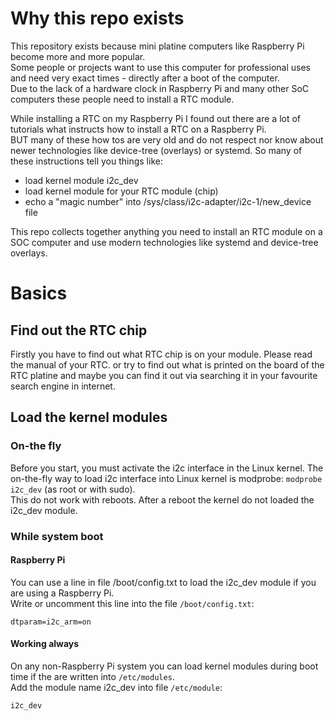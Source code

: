 # Why this repo exists
This repository exists because mini platine computers like Raspberry Pi become
more and more popular.    
Some people or projects want to use this computer for professional uses and
need very exact times - directly after a boot of the computer.    
Due to the lack of a hardware clock in Raspberry Pi and many other SoC computers
these people need to install a RTC module. 

While installing a RTC on my Raspberry Pi I found out there are a lot of
tutorials what instructs how to install a RTC on a Raspberry Pi.    
BUT many of these how tos are very old and do not respect nor know about newer
technologies like device-tree (overlays) or systemd. So many of these
instructions tell you things like:
* load kernel module i2c_dev
* load kernel module for your RTC module (chip)
* echo a "magic number" into /sys/class/i2c-adapter/i2c-1/new_device file

This repo collects together anything you need to install an RTC module on a SOC
computer and use modern technologies like systemd and device-tree overlays.

# Basics
## Find out the RTC chip
Firstly you have to find out what RTC chip is on your module. Please read the
manual of your RTC. or try to find out what is printed on the board of the RTC
platine and maybe you can find it out via searching it in your favourite search
engine in internet.    

## Load the kernel modules
### On-the fly
Before you start, you must activate the i2c interface in the Linux kernel.
The on-the-fly way to load i2c interface into Linux kernel is modprobe:
`modprobe i2c_dev` (as root or with sudo).    
This do not work with reboots. After a reboot the kernel do not loaded the
i2c_dev module.

### While system boot
#### Raspberry Pi
You can use a line in file /boot/config.txt to load the i2c_dev module if you
are using a Raspberry Pi.    
Write or uncomment this line into the file `/boot/config.txt`:
```
dtparam=i2c_arm=on
```

#### Working always
On any non-Raspberry Pi system you can load kernel modules during boot time if
the are written into `/etc/modules`.     
Add the module name i2c_dev into file `/etc/module`:
```
i2c_dev
```


